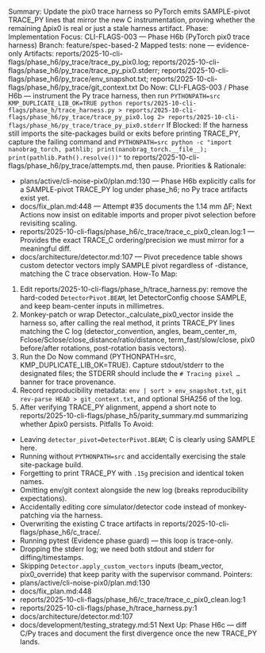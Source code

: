 Summary: Update the pix0 trace harness so PyTorch emits SAMPLE-pivot TRACE_PY lines that mirror the new C instrumentation, proving whether the remaining Δpix0 is real or just a stale harness artifact.
Phase: Implementation
Focus: CLI-FLAGS-003 — Phase H6b (PyTorch pix0 trace harness)
Branch: feature/spec-based-2
Mapped tests: none — evidence-only
Artifacts: reports/2025-10-cli-flags/phase_h6/py_trace/trace_py_pix0.log; reports/2025-10-cli-flags/phase_h6/py_trace/trace_py_pix0.stderr; reports/2025-10-cli-flags/phase_h6/py_trace/env_snapshot.txt; reports/2025-10-cli-flags/phase_h6/py_trace/git_context.txt
Do Now: CLI-FLAGS-003 / Phase H6b — instrument the Py trace harness, then run `PYTHONPATH=src KMP_DUPLICATE_LIB_OK=TRUE python reports/2025-10-cli-flags/phase_h/trace_harness.py > reports/2025-10-cli-flags/phase_h6/py_trace/trace_py_pix0.log 2> reports/2025-10-cli-flags/phase_h6/py_trace/trace_py_pix0.stderr`
If Blocked: If the harness still imports the site-packages build or exits before printing TRACE_PY, capture the failing command and `PYTHONPATH=src python -c "import nanobrag_torch, pathlib; print(nanobrag_torch.__file__); print(pathlib.Path().resolve())"` to reports/2025-10-cli-flags/phase_h6/py_trace/attempts.md, then pause.
Priorities & Rationale:
- plans/active/cli-noise-pix0/plan.md:130 — Phase H6b explicitly calls for a SAMPLE-pivot TRACE_PY log under phase_h6; no Py trace artifacts exist yet.
- docs/fix_plan.md:448 — Attempt #35 documents the 1.14 mm ΔF; Next Actions now insist on editable imports and proper pivot selection before revisiting scaling.
- reports/2025-10-cli-flags/phase_h6/c_trace/trace_c_pix0_clean.log:1 — Provides the exact TRACE_C ordering/precision we must mirror for a meaningful diff.
- docs/architecture/detector.md:107 — Pivot precedence table shows custom detector vectors imply SAMPLE pivot regardless of -distance, matching the C trace observation.
How-To Map:
1. Edit reports/2025-10-cli-flags/phase_h/trace_harness.py: remove the hard-coded `DetectorPivot.BEAM`, let DetectorConfig choose SAMPLE, and keep beam-center inputs in millimetres.
2. Monkey-patch or wrap Detector._calculate_pix0_vector inside the harness so, after calling the real method, it prints TRACE_PY lines matching the C log (detector_convention, angles, beam_center_m, Fclose/Sclose/close_distance/ratio/distance, term_fast/slow/close, pix0 before/after rotations, post-rotation basis vectors).
3. Run the Do Now command (PYTHONPATH=src, KMP_DUPLICATE_LIB_OK=TRUE). Capture stdout/stderr to the designated files; the STDERR should include the `# Tracing pixel …` banner for trace provenance.
4. Record reproducibility metadata: `env | sort > env_snapshot.txt`, `git rev-parse HEAD > git_context.txt`, and optional SHA256 of the log.
5. After verifying TRACE_PY alignment, append a short note to reports/2025-10-cli-flags/phase_h5/parity_summary.md summarizing whether Δpix0 persists.
Pitfalls To Avoid:
- Leaving `detector_pivot=DetectorPivot.BEAM`; C is clearly using SAMPLE here.
- Running without `PYTHONPATH=src` and accidentally exercising the stale site-package build.
- Forgetting to print TRACE_PY with `.15g` precision and identical token names.
- Omitting env/git context alongside the new log (breaks reproducibility expectations).
- Accidentally editing core simulator/detector code instead of monkey-patching via the harness.
- Overwriting the existing C trace artifacts in reports/2025-10-cli-flags/phase_h6/c_trace/.
- Running pytest (Evidence phase guard) — this loop is trace-only.
- Dropping the stderr log; we need both stdout and stderr for diffing/timestamps.
- Skipping `Detector.apply_custom_vectors` inputs (beam_vector, pix0_override) that keep parity with the supervisor command.
Pointers:
- plans/active/cli-noise-pix0/plan.md:130
- docs/fix_plan.md:448
- reports/2025-10-cli-flags/phase_h6/c_trace/trace_c_pix0_clean.log:1
- reports/2025-10-cli-flags/phase_h/trace_harness.py:1
- docs/architecture/detector.md:107
- docs/development/testing_strategy.md:51
Next Up: Phase H6c — diff C/Py traces and document the first divergence once the new TRACE_PY lands.
